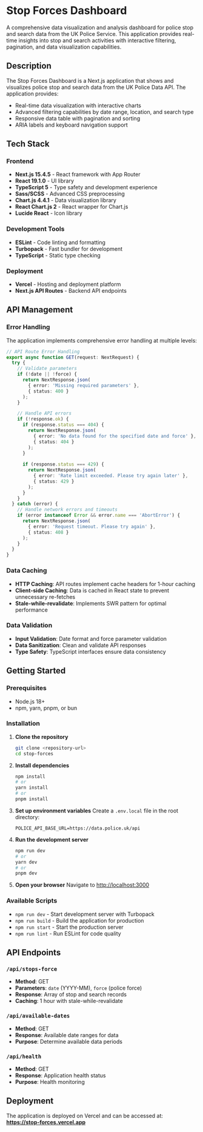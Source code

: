 # Stop Forces Dashboard

A comprehensive data visualization and analysis dashboard for police stop and search data from the UK Police Service. This application provides real-time insights into stop and search activities with interactive filtering, pagination, and data visualization capabilities.

## Description

The Stop Forces Dashboard is a Next.js application that shows and visualizes police stop and search data from the UK Police Data API. The application provides:

- Real-time data visualization with interactive charts
- Advanced filtering capabilities by date range, location, and search type
- Responsive data table with pagination and sorting
- ARIA labels and keyboard navigation support


## Tech Stack

### Frontend
- **Next.js 15.4.5** - React framework with App Router
- **React 19.1.0** - UI library
- **TypeScript 5** - Type safety and development experience
- **Sass/SCSS** - Advanced CSS preprocessing
- **Chart.js 4.4.1** - Data visualization library
- **React Chart.js 2** - React wrapper for Chart.js
- **Lucide React** - Icon library

### Development Tools
- **ESLint** - Code linting and formatting
- **Turbopack** - Fast bundler for development
- **TypeScript** - Static type checking

### Deployment
- **Vercel** - Hosting and deployment platform
- **Next.js API Routes** - Backend API endpoints

## API Management

### Error Handling
The application implements comprehensive error handling at multiple levels:
```typescript
// API Route Error Handling
export async function GET(request: NextRequest) {
  try {
    // Validate parameters
    if (!date || !force) {
      return NextResponse.json(
        { error: 'Missing required parameters' },
        { status: 400 }
      );
    }

    // Handle API errors
    if (!response.ok) {
      if (response.status === 404) {
        return NextResponse.json(
          { error: 'No data found for the specified date and force' },
          { status: 404 }
        );
      }
      
      if (response.status === 429) {
        return NextResponse.json(
          { error: 'Rate limit exceeded. Please try again later' },
          { status: 429 }
        );
      }
    }
  } catch (error) {
    // Handle network errors and timeouts
    if (error instanceof Error && error.name === 'AbortError') {
      return NextResponse.json(
        { error: 'Request timeout. Please try again' },
        { status: 408 }
      );
    }
  }
}
```

### Data Caching
- **HTTP Caching**: API routes implement cache headers for 1-hour caching
- **Client-side Caching**: Data is cached in React state to prevent unnecessary re-fetches
- **Stale-while-revalidate**: Implements SWR pattern for optimal performance

### Data Validation
- **Input Validation**: Date format and force parameter validation
- **Data Sanitization**: Clean and validate API responses
- **Type Safety**: TypeScript interfaces ensure data consistency


## Getting Started

### Prerequisites
- Node.js 18+ 
- npm, yarn, pnpm, or bun

### Installation

1. **Clone the repository**
   ```bash
   git clone <repository-url>
   cd stop-forces
   ```

2. **Install dependencies**
   ```bash
   npm install
   # or
   yarn install
   # or
   pnpm install
   ```

3. **Set up environment variables**
   Create a `.env.local` file in the root directory:
   ```env
   POLICE_API_BASE_URL=https://data.police.uk/api
   ```

4. **Run the development server**
   ```bash
   npm run dev
   # or
   yarn dev
   # or
   pnpm dev
   ```

5. **Open your browser**
   Navigate to [http://localhost:3000](http://localhost:3000)

### Available Scripts

- `npm run dev` - Start development server with Turbopack
- `npm run build` - Build the application for production
- `npm run start` - Start the production server
- `npm run lint` - Run ESLint for code quality


## API Endpoints

### `/api/stops-force`
- **Method**: GET
- **Parameters**: `date` (YYYY-MM), `force` (police force)
- **Response**: Array of stop and search records
- **Caching**: 1 hour with stale-while-revalidate

### `/api/available-dates`
- **Method**: GET
- **Response**: Available date ranges for data
- **Purpose**: Determine available data periods

### `/api/health`
- **Method**: GET
- **Response**: Application health status
- **Purpose**: Health monitoring

## Deployment

The application is deployed on Vercel and can be accessed at:
**https://stop-forces.vercel.app**